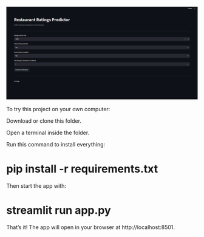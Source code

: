 ![Restaurant Ratings Predictor](images/screenshot.png)

To try this project on your own computer:

Download or clone this folder.

Open a terminal inside the folder.

Run this command to install everything:

# pip install -r requirements.txt


Then start the app with:

# streamlit run app.py


That’s it! The app will open in your browser at http://localhost:8501.
